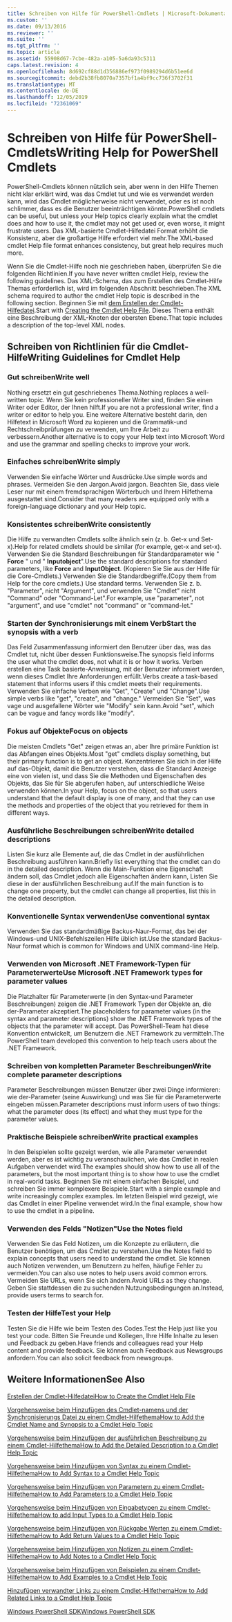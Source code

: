 ```yaml
---
title: Schreiben von Hilfe für PowerShell-Cmdlets | Microsoft-Dokumentation
ms.custom: ''
ms.date: 09/13/2016
ms.reviewer: ''
ms.suite: ''
ms.tgt_pltfrm: ''
ms.topic: article
ms.assetid: 55908d67-7cbe-482a-a105-5a6da93c5311
caps.latest.revision: 4
ms.openlocfilehash: 8d692cf88d1d356886ef973f0989294d6b51ee6d
ms.sourcegitcommit: debd2b38fb8070a7357bf1a4bf9cc736f3702f31
ms.translationtype: MT
ms.contentlocale: de-DE
ms.lasthandoff: 12/05/2019
ms.locfileid: "72361069"
---
```

# <a name="writing-help-for-powershell-cmdlets"></a><span data-ttu-id="94d70-102">Schreiben von Hilfe für PowerShell-Cmdlets</span><span class="sxs-lookup"><span data-stu-id="94d70-102">Writing Help for PowerShell Cmdlets</span></span>

<span data-ttu-id="94d70-103">PowerShell-Cmdlets können nützlich sein, aber wenn in den Hilfe Themen nicht klar erklärt wird, was das Cmdlet tut und wie es verwendet werden kann, wird das Cmdlet möglicherweise nicht verwendet, oder es ist noch schlimmer, dass es die Benutzer beeinträchtigen könnte.</span><span class="sxs-lookup"><span data-stu-id="94d70-103">PowerShell cmdlets can be useful, but unless your Help topics clearly explain what the cmdlet does and how to use it, the cmdlet may not get used or, even worse, it might frustrate users.</span></span>
<span data-ttu-id="94d70-104">Das XML-basierte Cmdlet-Hilfedatei Format erhöht die Konsistenz, aber die großartige Hilfe erfordert viel mehr.</span><span class="sxs-lookup"><span data-stu-id="94d70-104">The XML-based cmdlet Help file format enhances consistency, but great help requires much more.</span></span>

<span data-ttu-id="94d70-105">Wenn Sie die Cmdlet-Hilfe noch nie geschrieben haben, überprüfen Sie die folgenden Richtlinien.</span><span class="sxs-lookup"><span data-stu-id="94d70-105">If you have never written cmdlet Help, review the following guidelines.</span></span>
<span data-ttu-id="94d70-106">Das XML-Schema, das zum Erstellen des Cmdlet-Hilfe Themas erforderlich ist, wird im folgenden Abschnitt beschrieben.</span><span class="sxs-lookup"><span data-stu-id="94d70-106">The XML schema required to author the cmdlet Help topic is described in the following section.</span></span>
<span data-ttu-id="94d70-107">Beginnen Sie mit [dem Erstellen der Cmdlet-Hilfedatei](./how-to-create-the-cmdlet-help-file.md).</span><span class="sxs-lookup"><span data-stu-id="94d70-107">Start with [Creating the Cmdlet Help File](./how-to-create-the-cmdlet-help-file.md).</span></span>
<span data-ttu-id="94d70-108">Dieses Thema enthält eine Beschreibung der XML-Knoten der obersten Ebene.</span><span class="sxs-lookup"><span data-stu-id="94d70-108">That topic includes a description of the top-level XML nodes.</span></span>

## <a name="writing-guidelines-for-cmdlet-help"></a><span data-ttu-id="94d70-109">Schreiben von Richtlinien für die Cmdlet-Hilfe</span><span class="sxs-lookup"><span data-stu-id="94d70-109">Writing Guidelines for Cmdlet Help</span></span>

### <a name="write-well"></a><span data-ttu-id="94d70-110">Gut schreiben</span><span class="sxs-lookup"><span data-stu-id="94d70-110">Write well</span></span>
<span data-ttu-id="94d70-111">Nothing ersetzt ein gut geschriebenes Thema.</span><span class="sxs-lookup"><span data-stu-id="94d70-111">Nothing replaces a well-written topic.</span></span>
<span data-ttu-id="94d70-112">Wenn Sie kein professioneller Writer sind, finden Sie einen Writer oder Editor, der Ihnen hilft.</span><span class="sxs-lookup"><span data-stu-id="94d70-112">If you are not a professional writer, find a writer or editor to help you.</span></span>
<span data-ttu-id="94d70-113">Eine weitere Alternative besteht darin, den Hilfetext in Microsoft Word zu kopieren und die Grammatik-und Rechtschreibprüfungen zu verwenden, um Ihre Arbeit zu verbessern.</span><span class="sxs-lookup"><span data-stu-id="94d70-113">Another alternative is to copy your Help text into Microsoft Word and use the grammar and spelling checks to improve your work.</span></span>

### <a name="write-simply"></a><span data-ttu-id="94d70-114">Einfaches schreiben</span><span class="sxs-lookup"><span data-stu-id="94d70-114">Write simply</span></span>
<span data-ttu-id="94d70-115">Verwenden Sie einfache Wörter und Ausdrücke.</span><span class="sxs-lookup"><span data-stu-id="94d70-115">Use simple words and phrases.</span></span>
<span data-ttu-id="94d70-116">Vermeiden Sie den Jargon.</span><span class="sxs-lookup"><span data-stu-id="94d70-116">Avoid jargon.</span></span>
<span data-ttu-id="94d70-117">Beachten Sie, dass viele Leser nur mit einem fremdsprachigen Wörterbuch und Ihrem Hilfethema ausgestattet sind.</span><span class="sxs-lookup"><span data-stu-id="94d70-117">Consider that many readers are equipped only with a foreign-language dictionary and your Help topic.</span></span>

### <a name="write-consistently"></a><span data-ttu-id="94d70-118">Konsistentes schreiben</span><span class="sxs-lookup"><span data-stu-id="94d70-118">Write consistently</span></span>
<span data-ttu-id="94d70-119">Die Hilfe zu verwandten Cmdlets sollte ähnlich sein (z. b. Get-x und Set-x).</span><span class="sxs-lookup"><span data-stu-id="94d70-119">Help for related cmdlets should be similar (for example, get-x and set-x).</span></span>
<span data-ttu-id="94d70-120">Verwenden Sie die Standard Beschreibungen für Standardparameter wie " **Force** " und " **Inputobject**".</span><span class="sxs-lookup"><span data-stu-id="94d70-120">Use the standard descriptions for standard parameters, like **Force** and **InputObject**.</span></span>
<span data-ttu-id="94d70-121">(Kopieren Sie Sie aus der Hilfe für die Core-Cmdlets.) Verwenden Sie die Standardbegriffe.</span><span class="sxs-lookup"><span data-stu-id="94d70-121">(Copy them from Help for the core cmdlets.) Use standard terms.</span></span>
<span data-ttu-id="94d70-122">Verwenden Sie z. b. "Parameter", nicht "Argument", und verwenden Sie "Cmdlet" nicht "Command" oder "Command-Let".</span><span class="sxs-lookup"><span data-stu-id="94d70-122">For example, use "parameter", not "argument", and use "cmdlet" not "command" or "command-let."</span></span>

### <a name="start-the-synopsis-with-a-verb"></a><span data-ttu-id="94d70-123">Starten der Synchronisierungs mit einem Verb</span><span class="sxs-lookup"><span data-stu-id="94d70-123">Start the synopsis with a verb</span></span>
<span data-ttu-id="94d70-124">Das Feld Zusammenfassung informiert den Benutzer über das, was das Cmdlet tut, nicht über dessen Funktionsweise.</span><span class="sxs-lookup"><span data-stu-id="94d70-124">The synopsis field informs the user what the cmdlet does, not what it is or how it works.</span></span>
<span data-ttu-id="94d70-125">Verben erstellen eine Task basierte-Anweisung, mit der Benutzer informiert werden, wenn dieses Cmdlet Ihre Anforderungen erfüllt.</span><span class="sxs-lookup"><span data-stu-id="94d70-125">Verbs create a task-based statement that informs users if this cmdlet meets their requirements.</span></span>
<span data-ttu-id="94d70-126">Verwenden Sie einfache Verben wie "Get", "Create" und "Change".</span><span class="sxs-lookup"><span data-stu-id="94d70-126">Use simple verbs like "get", "create", and "change."</span></span>
<span data-ttu-id="94d70-127">Vermeiden Sie "Set", was vage und ausgefallene Wörter wie "Modify" sein kann.</span><span class="sxs-lookup"><span data-stu-id="94d70-127">Avoid "set", which can be vague and fancy words like "modify".</span></span>

### <a name="focus-on-objects"></a><span data-ttu-id="94d70-128">Fokus auf Objekte</span><span class="sxs-lookup"><span data-stu-id="94d70-128">Focus on objects</span></span>
<span data-ttu-id="94d70-129">Die meisten Cmdlets "Get" zeigen etwas an, aber Ihre primäre Funktion ist das Abfangen eines Objekts.</span><span class="sxs-lookup"><span data-stu-id="94d70-129">Most "get" cmdlets display something, but their primary function is to get an object.</span></span>
<span data-ttu-id="94d70-130">Konzentrieren Sie sich in der Hilfe auf das-Objekt, damit die Benutzer verstehen, dass die Standard Anzeige eine von vielen ist, und dass Sie die Methoden und Eigenschaften des Objekts, das Sie für Sie abgerufen haben, auf unterschiedliche Weise verwenden können.</span><span class="sxs-lookup"><span data-stu-id="94d70-130">In your Help, focus on the object, so that users understand that the default display is one of many, and that they can use the methods and properties of the object that you retrieved for them in different ways.</span></span>

### <a name="write-detailed-descriptions"></a><span data-ttu-id="94d70-131">Ausführliche Beschreibungen schreiben</span><span class="sxs-lookup"><span data-stu-id="94d70-131">Write detailed descriptions</span></span>
<span data-ttu-id="94d70-132">Listen Sie kurz alle Elemente auf, die das Cmdlet in der ausführlichen Beschreibung ausführen kann.</span><span class="sxs-lookup"><span data-stu-id="94d70-132">Briefly list everything that the cmdlet can do in the detailed description.</span></span>
<span data-ttu-id="94d70-133">Wenn die Main-Funktion eine Eigenschaft ändern soll, das Cmdlet jedoch alle Eigenschaften ändern kann, Listen Sie diese in der ausführlichen Beschreibung auf.</span><span class="sxs-lookup"><span data-stu-id="94d70-133">If the main function is to change one property, but the cmdlet can change all properties, list this in the detailed description.</span></span>

### <a name="use-conventional-syntax"></a><span data-ttu-id="94d70-134">Konventionelle Syntax verwenden</span><span class="sxs-lookup"><span data-stu-id="94d70-134">Use conventional syntax</span></span>
<span data-ttu-id="94d70-135">Verwenden Sie das standardmäßige Backus-Naur-Format, das bei der Windows-und UNIX-Befehlszeilen Hilfe üblich ist.</span><span class="sxs-lookup"><span data-stu-id="94d70-135">Use the standard Backus-Naur format which is common for Windows and UNIX command-line Help.</span></span>

### <a name="use-microsoft-net-framework-types-for-parameter-values"></a><span data-ttu-id="94d70-136">Verwenden von Microsoft .NET Framework-Typen für Parameterwerte</span><span class="sxs-lookup"><span data-stu-id="94d70-136">Use Microsoft .NET Framework types for parameter values</span></span>
<span data-ttu-id="94d70-137">Die Platzhalter für Parameterwerte (in den Syntax-und Parameter Beschreibungen) zeigen die .NET Framework Typen der Objekte an, die der-Parameter akzeptiert.</span><span class="sxs-lookup"><span data-stu-id="94d70-137">The placeholders for parameter values (in the syntax and parameter descriptions) show the .NET Framework types of the objects that the parameter will accept.</span></span>
<span data-ttu-id="94d70-138">Das PowerShell-Team hat diese Konvention entwickelt, um Benutzern die .NET Framework zu vermitteln.</span><span class="sxs-lookup"><span data-stu-id="94d70-138">The PowerShell team developed this convention to help teach users about the .NET Framework.</span></span>

### <a name="write-complete-parameter-descriptions"></a><span data-ttu-id="94d70-139">Schreiben von kompletten Parameter Beschreibungen</span><span class="sxs-lookup"><span data-stu-id="94d70-139">Write complete parameter descriptions</span></span>
<span data-ttu-id="94d70-140">Parameter Beschreibungen müssen Benutzer über zwei Dinge informieren: wie der-Parameter (seine Auswirkung) und was Sie für die Parameterwerte eingeben müssen.</span><span class="sxs-lookup"><span data-stu-id="94d70-140">Parameter descriptions must inform users of two things: what the parameter does (its effect) and what they must type for the parameter values.</span></span>

### <a name="write-practical-examples"></a><span data-ttu-id="94d70-141">Praktische Beispiele schreiben</span><span class="sxs-lookup"><span data-stu-id="94d70-141">Write practical examples</span></span>
<span data-ttu-id="94d70-142">In den Beispielen sollte gezeigt werden, wie alle Parameter verwendet werden, aber es ist wichtig zu veranschaulichen, wie das Cmdlet in realen Aufgaben verwendet wird.</span><span class="sxs-lookup"><span data-stu-id="94d70-142">The examples should show how to use all of the parameters, but the most important thing is to show how to use the cmdlet in real-world tasks.</span></span>
<span data-ttu-id="94d70-143">Beginnen Sie mit einem einfachen Beispiel, und schreiben Sie immer komplexere Beispiele.</span><span class="sxs-lookup"><span data-stu-id="94d70-143">Start with a simple example and write increasingly complex examples.</span></span>
<span data-ttu-id="94d70-144">Im letzten Beispiel wird gezeigt, wie das Cmdlet in einer Pipeline verwendet wird.</span><span class="sxs-lookup"><span data-stu-id="94d70-144">In the final example, show how to use the cmdlet in a pipeline.</span></span>

### <a name="use-the-notes-field"></a><span data-ttu-id="94d70-145">Verwenden des Felds "Notizen"</span><span class="sxs-lookup"><span data-stu-id="94d70-145">Use the Notes field</span></span>
<span data-ttu-id="94d70-146">Verwenden Sie das Feld Notizen, um die Konzepte zu erläutern, die Benutzer benötigen, um das Cmdlet zu verstehen.</span><span class="sxs-lookup"><span data-stu-id="94d70-146">Use the Notes field to explain concepts that users need to understand the cmdlet.</span></span>
<span data-ttu-id="94d70-147">Sie können auch Notizen verwenden, um Benutzern zu helfen, häufige Fehler zu vermeiden.</span><span class="sxs-lookup"><span data-stu-id="94d70-147">You can also use notes to help users avoid common errors.</span></span>
<span data-ttu-id="94d70-148">Vermeiden Sie URLs, wenn Sie sich ändern.</span><span class="sxs-lookup"><span data-stu-id="94d70-148">Avoid URLs as they change.</span></span>
<span data-ttu-id="94d70-149">Geben Sie stattdessen die zu suchenden Nutzungsbedingungen an.</span><span class="sxs-lookup"><span data-stu-id="94d70-149">Instead, provide users terms to search for.</span></span>

### <a name="test-your-help"></a><span data-ttu-id="94d70-150">Testen der Hilfe</span><span class="sxs-lookup"><span data-stu-id="94d70-150">Test your Help</span></span>
<span data-ttu-id="94d70-151">Testen Sie die Hilfe wie beim Testen des Codes.</span><span class="sxs-lookup"><span data-stu-id="94d70-151">Test the Help just like you test your code.</span></span>
<span data-ttu-id="94d70-152">Bitten Sie Freunde und Kollegen, Ihre Hilfe Inhalte zu lesen und Feedback zu geben.</span><span class="sxs-lookup"><span data-stu-id="94d70-152">Have friends and colleagues read your Help content and provide feedback.</span></span>
<span data-ttu-id="94d70-153">Sie können auch Feedback aus Newsgroups anfordern.</span><span class="sxs-lookup"><span data-stu-id="94d70-153">You can also solicit feedback from newsgroups.</span></span>

## <a name="see-also"></a><span data-ttu-id="94d70-154">Weitere Informationen</span><span class="sxs-lookup"><span data-stu-id="94d70-154">See Also</span></span>

 [<span data-ttu-id="94d70-155">Erstellen der Cmdlet-Hilfedatei</span><span class="sxs-lookup"><span data-stu-id="94d70-155">How to Create the Cmdlet Help File</span></span>](./how-to-create-the-cmdlet-help-file.md)

 [<span data-ttu-id="94d70-156">Vorgehensweise beim Hinzufügen des Cmdlet-namens und der Synchronisierungs Datei zu einem Cmdlet-Hilfethema</span><span class="sxs-lookup"><span data-stu-id="94d70-156">How to Add the Cmdlet Name and Synopsis to a Cmdlet Help Topic</span></span>](./how-to-add-the-cmdlet-name-and-synopsis-to-a-cmdlet-help-topic.md)

 [<span data-ttu-id="94d70-157">Vorgehensweise beim Hinzufügen der ausführlichen Beschreibung zu einem Cmdlet-Hilfethema</span><span class="sxs-lookup"><span data-stu-id="94d70-157">How to Add the Detailed Description to a Cmdlet Help Topic</span></span>](./how-to-add-a-cmdlet-description.md)

 [<span data-ttu-id="94d70-158">Vorgehensweise beim Hinzufügen von Syntax zu einem Cmdlet-Hilfethema</span><span class="sxs-lookup"><span data-stu-id="94d70-158">How to Add Syntax to a Cmdlet Help Topic</span></span>](./how-to-add-syntax-to-a-cmdlet-help-topic.md)

 [<span data-ttu-id="94d70-159">Vorgehensweise beim Hinzufügen von Parametern zu einem Cmdlet-Hilfethema</span><span class="sxs-lookup"><span data-stu-id="94d70-159">How to Add Parameters to a Cmdlet Help Topic</span></span>](./how-to-add-parameter-information.md)

 [<span data-ttu-id="94d70-160">Vorgehensweise beim Hinzufügen von Eingabetypen zu einem Cmdlet-Hilfethema</span><span class="sxs-lookup"><span data-stu-id="94d70-160">How to add Input Types to a Cmdlet Help Topic</span></span>](./how-to-add-input-types-to-a-cmdlet-help-topic.md)

 [<span data-ttu-id="94d70-161">Vorgehensweise beim Hinzufügen von Rückgabe Werten zu einem Cmdlet-Hilfethema</span><span class="sxs-lookup"><span data-stu-id="94d70-161">How to Add Return Values to a Cmdlet Help Topic</span></span>](./how-to-add-return-values-to-a-cmdlet-help-topic.md)

 [<span data-ttu-id="94d70-162">Vorgehensweise beim Hinzufügen von Notizen zu einem Cmdlet-Hilfethema</span><span class="sxs-lookup"><span data-stu-id="94d70-162">How to Add Notes to a Cmdlet Help Topic</span></span>](./how-to-add-notes-to-a-cmdlet-help-topic.md)

 [<span data-ttu-id="94d70-163">Vorgehensweise beim Hinzufügen von Beispielen zu einem Cmdlet-Hilfethema</span><span class="sxs-lookup"><span data-stu-id="94d70-163">How to Add Examples to a Cmdlet Help Topic</span></span>](./how-to-add-examples-to-a-cmdlet-help-topic.md)

 [<span data-ttu-id="94d70-164">Hinzufügen verwandter Links zu einem Cmdlet-Hilfethema</span><span class="sxs-lookup"><span data-stu-id="94d70-164">How to Add Related Links to a Cmdlet Help Topic</span></span>](./how-to-add-related-links-to-a-cmdlet-help-topic.md)

 [<span data-ttu-id="94d70-165">Windows PowerShell SDK</span><span class="sxs-lookup"><span data-stu-id="94d70-165">Windows PowerShell SDK</span></span>](../windows-powershell-reference.md)